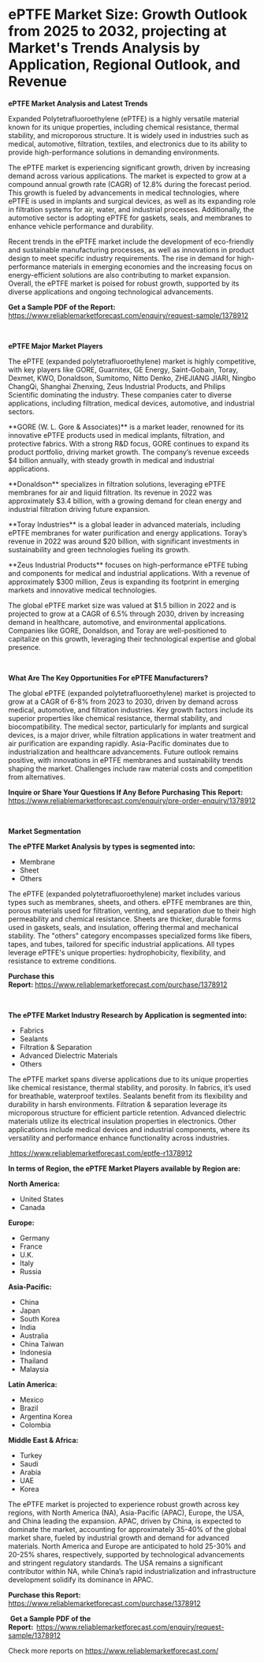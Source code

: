 <p><h1>ePTFE Market Size: Growth Outlook from 2025 to 2032, projecting at Market's Trends Analysis by Application, Regional Outlook, and Revenue</h1></p><p><strong>ePTFE Market Analysis and Latest Trends</strong></p>
<p><p>Expanded Polytetrafluoroethylene (ePTFE) is a highly versatile material known for its unique properties, including chemical resistance, thermal stability, and microporous structure. It is widely used in industries such as medical, automotive, filtration, textiles, and electronics due to its ability to provide high-performance solutions in demanding environments.</p><p>The ePTFE market is experiencing significant growth, driven by increasing demand across various applications. The market is expected to grow at a compound annual growth rate (CAGR) of 12.8% during the forecast period. This growth is fueled by advancements in medical technologies, where ePTFE is used in implants and surgical devices, as well as its expanding role in filtration systems for air, water, and industrial processes. Additionally, the automotive sector is adopting ePTFE for gaskets, seals, and membranes to enhance vehicle performance and durability.</p><p>Recent trends in the ePTFE market include the development of eco-friendly and sustainable manufacturing processes, as well as innovations in product design to meet specific industry requirements. The rise in demand for high-performance materials in emerging economies and the increasing focus on energy-efficient solutions are also contributing to market expansion. Overall, the ePTFE market is poised for robust growth, supported by its diverse applications and ongoing technological advancements.</p></p>
<p><strong>Get a Sample PDF of the Report:&nbsp;</strong> <a href="https://www.reliablemarketforecast.com/enquiry/request-sample/1378912?utm_campaign=1840&utm_medium=2&utm_source=Github&utm_content=ia&utm_term=25012025&utm_id=eptfe">https://www.reliablemarketforecast.com/enquiry/request-sample/1378912</a></p>
<p>&nbsp;</p>
<p><strong>ePTFE Major Market Players</strong></p>
<p><p>The ePTFE (expanded polytetrafluoroethylene) market is highly competitive, with key players like GORE, Guarnitex, GE Energy, Saint-Gobain, Toray, Dexmet, KWO, Donaldson, Sumitomo, Nitto Denko, ZHEJIANG JIARI, Ningbo ChangQi, Shanghai Zhenxing, Zeus Industrial Products, and Philips Scientific dominating the industry. These companies cater to diverse applications, including filtration, medical devices, automotive, and industrial sectors.</p><p>**GORE (W. L. Gore & Associates)** is a market leader, renowned for its innovative ePTFE products used in medical implants, filtration, and protective fabrics. With a strong R&D focus, GORE continues to expand its product portfolio, driving market growth. The company’s revenue exceeds $4 billion annually, with steady growth in medical and industrial applications.</p><p>**Donaldson** specializes in filtration solutions, leveraging ePTFE membranes for air and liquid filtration. Its revenue in 2022 was approximately $3.4 billion, with a growing demand for clean energy and industrial filtration driving future expansion.</p><p>**Toray Industries** is a global leader in advanced materials, including ePTFE membranes for water purification and energy applications. Toray’s revenue in 2022 was around $20 billion, with significant investments in sustainability and green technologies fueling its growth.</p><p>**Zeus Industrial Products** focuses on high-performance ePTFE tubing and components for medical and industrial applications. With a revenue of approximately $300 million, Zeus is expanding its footprint in emerging markets and innovative medical technologies.</p><p>The global ePTFE market size was valued at $1.5 billion in 2022 and is projected to grow at a CAGR of 6.5% through 2030, driven by increasing demand in healthcare, automotive, and environmental applications. Companies like GORE, Donaldson, and Toray are well-positioned to capitalize on this growth, leveraging their technological expertise and global presence.</p></p>
<p>&nbsp;</p>
<p><strong>What Are The Key Opportunities For ePTFE Manufacturers?</strong></p>
<p><p>The global ePTFE (expanded polytetrafluoroethylene) market is projected to grow at a CAGR of 6-8% from 2023 to 2030, driven by demand across medical, automotive, and filtration industries. Key growth factors include its superior properties like chemical resistance, thermal stability, and biocompatibility. The medical sector, particularly for implants and surgical devices, is a major driver, while filtration applications in water treatment and air purification are expanding rapidly. Asia-Pacific dominates due to industrialization and healthcare advancements. Future outlook remains positive, with innovations in ePTFE membranes and sustainability trends shaping the market. Challenges include raw material costs and competition from alternatives.</p></p>
<p><strong>Inquire or Share Your Questions If Any Before Purchasing This Report:</strong> <a href="https://www.reliablemarketforecast.com/enquiry/pre-order-enquiry/1378912?utm_campaign=1840&utm_medium=2&utm_source=Github&utm_content=ia&utm_term=25012025&utm_id=eptfe">https://www.reliablemarketforecast.com/enquiry/pre-order-enquiry/1378912</a></p>
<p>&nbsp;</p>
<p><strong>Market Segmentation</strong></p>
<p><strong>The ePTFE Market Analysis by types is segmented into:</strong></p>
<p><ul><li>Membrane</li><li>Sheet</li><li>Others</li></ul></p>
<p><p>The ePTFE (expanded polytetrafluoroethylene) market includes various types such as membranes, sheets, and others. ePTFE membranes are thin, porous materials used for filtration, venting, and separation due to their high permeability and chemical resistance. Sheets are thicker, durable forms used in gaskets, seals, and insulation, offering thermal and mechanical stability. The "others" category encompasses specialized forms like fibers, tapes, and tubes, tailored for specific industrial applications. All types leverage ePTFE's unique properties: hydrophobicity, flexibility, and resistance to extreme conditions.</p></p>
<p><strong>Purchase this Report:&nbsp;</strong><a href="https://www.reliablemarketforecast.com/purchase/1378912?utm_campaign=1840&utm_medium=2&utm_source=Github&utm_content=ia&utm_term=25012025&utm_id=eptfe">https://www.reliablemarketforecast.com/purchase/1378912</a></p>
<p>&nbsp;</p>
<p><strong>The ePTFE Market Industry Research by Application is segmented into:</strong></p>
<p><ul><li>Fabrics</li><li>Sealants</li><li>Filtration & Separation</li><li>Advanced Dielectric Materials</li><li>Others</li></ul></p>
<p><p>The ePTFE market spans diverse applications due to its unique properties like chemical resistance, thermal stability, and porosity. In fabrics, it’s used for breathable, waterproof textiles. Sealants benefit from its flexibility and durability in harsh environments. Filtration & separation leverage its microporous structure for efficient particle retention. Advanced dielectric materials utilize its electrical insulation properties in electronics. Other applications include medical devices and industrial components, where its versatility and performance enhance functionality across industries.</p></p>
<p><a href="https://www.reliablemarketforecast.com/eptfe-r1378912?utm_campaign=1840&utm_medium=2&utm_source=Github&utm_content=ia&utm_term=25012025&utm_id=eptfe">&nbsp;https://www.reliablemarketforecast.com/eptfe-r1378912</a></p>
<p><strong>In terms of Region, the ePTFE Market Players available by Region are:</strong></p>
<p>
    <p> <strong> North America: </strong>
        <ul>
            <li>United States</li>
            <li>Canada</li>
        </ul>
        </p> 
    <p> <strong> Europe: </strong>
        <ul>
            <li>Germany</li>
            <li>France</li>
            <li>U.K.</li>
            <li>Italy</li>
            <li>Russia</li>
        </ul>
        </p> 
    <p> <strong> Asia-Pacific: </strong>
        <ul>
            <li>China</li>
            <li>Japan</li>
            <li>South Korea</li>
            <li>India</li>
            <li>Australia</li>
            <li>China Taiwan</li>
            <li>Indonesia</li>
            <li>Thailand</li>
            <li>Malaysia</li>
        </ul>
        </p> 
    <p> <strong> Latin America: </strong>
        <ul>
            <li>Mexico</li>
            <li>Brazil</li>
            <li>Argentina Korea</li>
            <li>Colombia</li>
        </ul>
        </p> 
    <p> <strong> Middle East & Africa: </strong>
        <ul>
            <li>Turkey</li>
            <li>Saudi</li>
            <li>Arabia</li>
            <li>UAE</li>
            <li>Korea</li>
        </ul>
    </p>
    </p>
<p><p>The ePTFE market is projected to experience robust growth across key regions, with North America (NA), Asia-Pacific (APAC), Europe, the USA, and China leading the expansion. APAC, driven by China, is expected to dominate the market, accounting for approximately 35-40% of the global market share, fueled by industrial growth and demand for advanced materials. North America and Europe are anticipated to hold 25-30% and 20-25% shares, respectively, supported by technological advancements and stringent regulatory standards. The USA remains a significant contributor within NA, while China’s rapid industrialization and infrastructure development solidify its dominance in APAC.</p></p>
<p><strong>Purchase this Report: </strong><a href="https://www.reliablemarketforecast.com/purchase/1378912?utm_campaign=1840&utm_medium=2&utm_source=Github&utm_content=ia&utm_term=25012025&utm_id=eptfe">https://www.reliablemarketforecast.com/purchase/1378912</a></p>
<p>&nbsp;<strong>Get a Sample PDF of the Report:&nbsp;&nbsp;</strong><a href="https://www.reliablemarketforecast.com/enquiry/request-sample/1378912?utm_campaign=1840&utm_medium=2&utm_source=Github&utm_content=ia&utm_term=25012025&utm_id=eptfe">https://www.reliablemarketforecast.com/enquiry/request-sample/1378912</a></p>
<p><strong></strong></p>
<p>Check more reports on <a href="https://www.reliablemarketforecast.com/?utm_campaign=1840&utm_medium=2&utm_source=Github&utm_content=ia&utm_term=25012025&utm_id=eptfe">https://www.reliablemarketforecast.com/</a></p>
